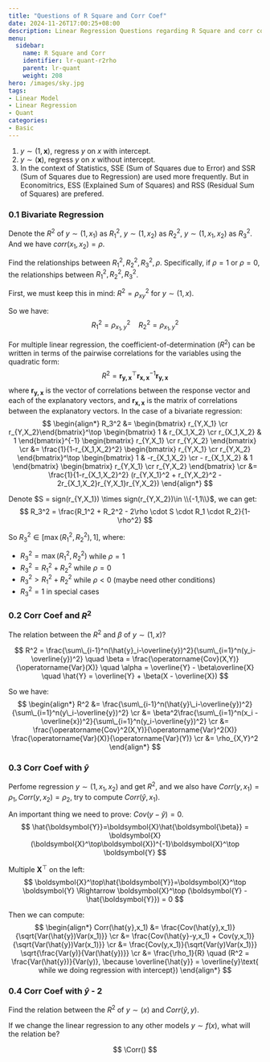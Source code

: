 ```yaml
---
title: "Questions of R Square and Corr Coef"
date: 2024-11-26T17:00:25+08:00
description: Linear Regression Questions regarding R Square and corr coef
menu:
  sidebar:
    name: R Square and Corr
    identifier: lr-quant-r2rho
    parent: lr-quant
    weight: 208
hero: /images/sky.jpg
tags:
- Linear Model
- Linear Regression
- Quant
categories:
- Basic
---
```


1. $y\sim(1,\boldsymbol{x})$, regress $y$ on $x$ with intercept.
2. $y\sim(\boldsymbol{x})$, regress $y$ on $x$ without intercept.
3. In the context of Statistics, SSE (Sum of Squares due to Error) and SSR (Sum of Squares due to Regression) are used more frequently. But in Economitrics, ESS (Explained Sum of Squares) and RSS (Residual Sum of Squares) are prefered.

### 0.1 Bivariate Regression
Denote the $R^2$ of $y\sim(1,x_1)$ as $R_1^2$, $y\sim(1,x_2)$ as $R_2^2$, $y\sim(1,x_1,x_2)$ as $R_3^2$. And we have $corr(x_1,x_2)=\rho$.

Find the relationships between $R_1^2,R_2^2,R_3^2,\rho$. Specifically, if $\rho=1$ or $\rho=0$, the relationships between $R_1^2,R_2^2,R_3^2$.

First, we must keep this in mind: $R^2 = \rho_{xy}^2$ for $y\sim(1,x)$.

So we have:
$$
R_1^2 = \rho_{x_1,y}^2\quad R_2^2 = \rho_{x_1,y}^2
$$

For multiple linear regression, the coefficient-of-determination ($R^2$) can be written in terms of the pairwise correlations for the variables using the quadratic form:
$$
R^2 = \boldsymbol{r_{y,x}}^\top\boldsymbol{r_{x,x}}^{-1}\boldsymbol{r_{y,x}}
$$
where $\boldsymbol{r_{y,x}}$ is the vector of correlations between the response vector and each of the explanatory vectors, and $\boldsymbol{r_{x,x}}$ is the matrix of correlations between the explanatory vectors. In the case of a bivariate regression:
$$
\begin{align*}
    R_3^2 &= \begin{bmatrix} r_{Y,X_1} \cr r_{Y,X_2}\end{bmatrix}^\top \begin{bmatrix} 1 & r_{X_1,X_2} \cr r_{X_1,X_2} & 1 \end{bmatrix}^{-1} \begin{bmatrix} r_{Y,X_1} \cr r_{Y,X_2} \end{bmatrix} \cr
    &= \frac{1}{1-r_{X_1,X_2}^2} \begin{bmatrix} r_{Y,X_1} \cr r_{Y,X_2} \end{bmatrix}^\top \begin{bmatrix} 1 & -r_{X_1,X_2} \cr - r_{X_1,X_2} & 1 \end{bmatrix} \begin{bmatrix} r_{Y,X_1} \cr r_{Y,X_2} \end{bmatrix} \cr
    &= \frac{1}{1-r_{X_1,X_2}^2} (r_{Y,X_1}^2 + r_{Y,X_2}^2 - 2r_{X_1,X_2}r_{Y,X_1}r_{Y,X_2})
\end{align*}
$$

Denote $S = sign(r_{Y,X_1}) \times sign(r_{Y,X_2})\in \\{-1,1\\}$, we can get:
$$
R_3^2 = \frac{R_1^2 + R_2^2 - 2\rho \cdot S \cdot R_1 \cdot R_2}{1-\rho^2}
$$

So $R_3^2 \in [\max(R_1^2,R_2^2), 1]$, where:
* $R_3^2 = \max(R_1^2,R_2^2)$ while $\rho=1$
* $R_3^2=R_1^2+R_2^2$ while $\rho = 0$
* $R_3^2>R_1^2+R_2^2$ while $\rho < 0$ (maybe need other conditions)
* $R_3^2=1$ in special cases

### 0.2 Corr Coef and $R^2$
The relation between the $R^2$ and $\beta$ of $y\sim (1,x)$?

$$
R^2 = \frac{\sum\_{i-1}^n(\hat{y}_i-\overline{y})^2}{\sum\_{i=1}^n(y_i-\overline{y})^2}
\quad
\beta = \frac{\operatorname{Cov}(X,Y)}{\operatorname{Var}(X)}
\quad
\alpha = \overline{Y} - \beta\overline{X}
\quad
\hat{Y} = \overline{Y} + \beta(X - \overline{X})
$$

So we have:
$$
\begin{align*}
    R^2 &= \frac{\sum\_{i-1}^n(\hat{y}\_i-\overline{y})^2}{\sum\_{i=1}^n(y\_i-\overline{y})^2} \cr
    &= \beta^2\frac{\sum\_{i=1}^n(x_i - \overline{x})^2}{\sum\_{i=1}^n(y_i-\overline{y})^2} \cr
    &= \frac{\operatorname{Cov}^2(X,Y)}{\operatorname{Var}^2(X)} \frac{\operatorname{Var}(X)}{\operatorname{Var}(Y)} \cr
    &= \rho_{X,Y}^2
\end{align*}
$$

### 0.3 Corr Coef with $\hat{y}$
Perfome regression $y\sim(1,x_1,x_2)$ and get $R^2$, and we also have $Corr(y,x_1)=\rho_1, Corr(y,x_2)=\rho_2$, try to compute $Corr(\hat{y},x_1)$.

An important thing we need to prove: $Cov(y-\hat{y})=0$.
$$
\hat{\boldsymbol{Y}}=\boldsymbol{X}\hat{\boldsymbol{\beta}} = \boldsymbol{X}(\boldsymbol{X}^\top\boldsymbol{X})^{-1}\boldsymbol{X}^\top \boldsymbol{Y}
$$

Multiple $\boldsymbol{X}^\top$ on the left:
$$
\boldsymbol{X}^\top\hat{\boldsymbol{Y}}=\boldsymbol{X}^\top \boldsymbol{Y} \Rightarrow \boldsymbol{X}^\top (\boldsymbol{Y} - \hat{\boldsymbol{Y}}) = 0
$$

Then we can compute:
$$
\begin{align*}
    Corr(\hat{y},x_1) &= \frac{Cov(\hat{y},x_1)}{\sqrt{Var(\hat{y})Var(x_1)}} \cr
    &= \frac{Cov(\hat{y}-y,x_1) + Cov(y,x_1)}{\sqrt{Var(\hat{y})Var(x_1)}} \cr
    &= \frac{Cov(y,x_1)}{\sqrt{Var(y)Var(x_1)}} \sqrt{\frac{Var(y)}{Var(\hat{y})}} \cr
    &= \frac{\rho_1}{R} \quad (R^2 = \frac{Var(\hat{y})}{Var(y)}, \because \overline{\hat{y}} = \overline{y}\text{ while we doing regression with intercept})
\end{align*}
$$

### 0.4 Corr Coef with $\hat{y}$ - 2
Find the relation between the $R^2$ of $y\sim(x)$ and $Corr(\hat{y},y)$.

If we change the linear regression to any other models $y\sim f(x)$, what will the relation be?

$$
\Corr()
$$
